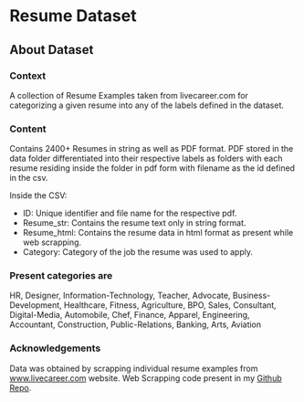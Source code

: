 # Resume Dataset

## About Dataset

### Context

A collection of Resume Examples taken from livecareer.com for categorizing a given resume into any of the labels defined in the dataset.

### Content

Contains 2400+ Resumes in string as well as PDF format.
PDF stored in the data folder differentiated into their respective labels as folders with each resume residing inside the folder in pdf form with filename as the id defined in the csv.

Inside the CSV:
 - ID: Unique identifier and file name for the respective pdf.
 - Resume_str: Contains the resume text only in string format.
 - Resume_html: Contains the resume data in html format as present while web scrapping.
 - Category: Category of the job the resume was used to apply.

### Present categories are

HR, Designer, Information-Technology, Teacher, Advocate, Business-Development, Healthcare, Fitness, Agriculture, BPO, Sales, Consultant, Digital-Media, Automobile, Chef, Finance, Apparel, Engineering, Accountant, Construction, Public-Relations, Banking, Arts, Aviation

### Acknowledgements

Data was obtained by scrapping individual resume examples from www.livecareer.com website. Web Scrapping code present in my [Github Repo](https://github.com/Sbhawal/resumeScraper).